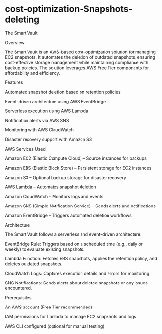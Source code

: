 # cost-optimization-Snapshots-deleting



The Smart Vault

Overview

The Smart Vault is an AWS-based cost-optimization solution for managing EC2 snapshots. It automates the deletion of outdated snapshots, ensuring cost-effective storage management while maintaining compliance with backup policies. The solution leverages AWS Free Tier components for affordability and efficiency.

Features

Automated snapshot deletion based on retention policies

Event-driven architecture using AWS EventBridge

Serverless execution using AWS Lambda

Notification alerts via AWS SNS

Monitoring with AWS CloudWatch

Disaster recovery support with Amazon S3

AWS Services Used

Amazon EC2 (Elastic Compute Cloud) – Source instances for backups

Amazon EBS (Elastic Block Store) – Persistent storage for EC2 instances

Amazon S3 – Optional backup storage for disaster recovery

AWS Lambda – Automates snapshot deletion

Amazon CloudWatch – Monitors logs and events

Amazon SNS (Simple Notification Service) – Sends alerts and notifications

Amazon EventBridge – Triggers automated deletion workflows

Architecture

The Smart Vault follows a serverless and event-driven architecture:

EventBridge Rule: Triggers based on a scheduled time (e.g., daily or weekly) to evaluate existing snapshots.

Lambda Function: Fetches EBS snapshots, applies the retention policy, and deletes outdated snapshots.

CloudWatch Logs: Captures execution details and errors for monitoring.

SNS Notifications: Sends alerts about deleted snapshots or any issues encountered.

Prerequisites

An AWS account (Free Tier recommended)

IAM permissions for Lambda to manage EC2 snapshots and logs

AWS CLI configured (optional for manual testing)
